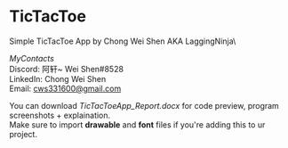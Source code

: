 # TicTacToe
Simple TicTacToe App
by Chong Wei Shen AKA LaggingNinja\

_MyContacts_\
Discord: 阿轩~ Wei Shen#8528 \
LinkedIn: Chong Wei Shen \
Email: cws331600@gmail.com 

 

You can download *TicTacToeApp_Report.docx* for code preview, program screenshots + explaination.\
Make sure to import **drawable** and **font** files if you're adding this to ur project.




